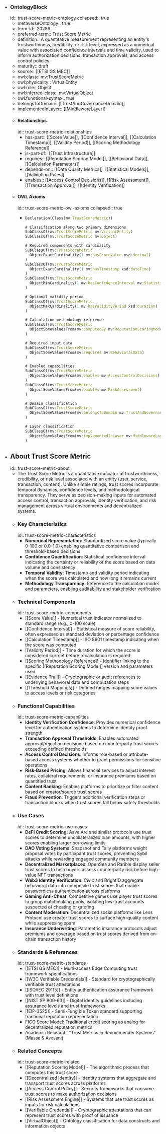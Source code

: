 - ### OntologyBlock
  id:: trust-score-metric-ontology
  collapsed:: true
	- metaverseOntology:: true
	- term-id:: 20289
	- preferred-term:: Trust Score Metric
	- definition:: A quantitative measurement representing an entity's trustworthiness, credibility, or risk level, expressed as a numerical value with associated confidence intervals and time validity, used to inform authorization decisions, transaction approvals, and access control policies.
	- maturity:: draft
	- source:: [[ETSI GS MEC]]
	- owl:class:: mv:TrustScoreMetric
	- owl:physicality:: VirtualEntity
	- owl:role:: Object
	- owl:inferred-class:: mv:VirtualObject
	- owl:functional-syntax:: true
	- belongsToDomain:: [[TrustAndGovernanceDomain]]
	- implementedInLayer:: [[MiddlewareLayer]]
	- #### Relationships
	  id:: trust-score-metric-relationships
		- has-part:: [[Score Value]], [[Confidence Interval]], [[Calculation Timestamp]], [[Validity Period]], [[Scoring Methodology Reference]]
		- is-part-of:: [[Trust Infrastructure]]
		- requires:: [[Reputation Scoring Model]], [[Behavioral Data]], [[Calculation Parameters]]
		- depends-on:: [[Data Quality Metrics]], [[Statistical Models]], [[Validation Rules]]
		- enables:: [[Access Control Decisions]], [[Risk Assessment]], [[Transaction Approval]], [[Identity Verification]]
	- #### OWL Axioms
	  id:: trust-score-metric-owl-axioms
	  collapsed:: true
		- ```clojure
		  Declaration(Class(mv:TrustScoreMetric))

		  # Classification along two primary dimensions
		  SubClassOf(mv:TrustScoreMetric mv:VirtualEntity)
		  SubClassOf(mv:TrustScoreMetric mv:Object)

		  # Required components with cardinality
		  SubClassOf(mv:TrustScoreMetric
		    ObjectExactCardinality(1 mv:hasScoreValue xsd:decimal)
		  )
		  SubClassOf(mv:TrustScoreMetric
		    ObjectExactCardinality(1 mv:hasTimestamp xsd:dateTime)
		  )
		  SubClassOf(mv:TrustScoreMetric
		    ObjectMinCardinality(1 mv:hasConfidenceInterval mv:StatisticalRange)
		  )

		  # Optional validity period
		  SubClassOf(mv:TrustScoreMetric
		    ObjectMaxCardinality(1 mv:hasValidityPeriod xsd:duration)
		  )

		  # Calculation methodology reference
		  SubClassOf(mv:TrustScoreMetric
		    ObjectSomeValuesFrom(mv:computedBy mv:ReputationScoringModel)
		  )

		  # Required input data
		  SubClassOf(mv:TrustScoreMetric
		    ObjectSomeValuesFrom(mv:requires mv:BehavioralData)
		  )

		  # Enabled capabilities
		  SubClassOf(mv:TrustScoreMetric
		    ObjectSomeValuesFrom(mv:enables mv:AccessControlDecisions)
		  )
		  SubClassOf(mv:TrustScoreMetric
		    ObjectSomeValuesFrom(mv:enables mv:RiskAssessment)
		  )

		  # Domain classification
		  SubClassOf(mv:TrustScoreMetric
		    ObjectSomeValuesFrom(mv:belongsToDomain mv:TrustAndGovernanceDomain)
		  )

		  # Layer classification
		  SubClassOf(mv:TrustScoreMetric
		    ObjectSomeValuesFrom(mv:implementedInLayer mv:MiddlewareLayer)
		  )
		  ```
- ## About Trust Score Metric
  id:: trust-score-metric-about
	- The Trust Score Metric is a quantitative indicator of trustworthiness, credibility, or risk level associated with an entity (user, service, transaction, content). Unlike simple ratings, trust scores incorporate temporal dynamics, confidence levels, and methodological transparency. They serve as decision-making inputs for automated access control, transaction approvals, identity verification, and risk management across virtual environments and decentralized systems.
	- ### Key Characteristics
	  id:: trust-score-metric-characteristics
		- **Numerical Representation**: Standardized score value (typically 0-100 or 0.0-1.0) enabling quantitative comparison and threshold-based decisions
		- **Confidence Quantification**: Statistical confidence interval indicating the certainty or reliability of the score based on data volume and consistency
		- **Temporal Validity**: Timestamp and validity period indicating when the score was calculated and how long it remains current
		- **Methodology Transparency**: Reference to the calculation model and parameters, enabling auditability and stakeholder verification
	- ### Technical Components
	  id:: trust-score-metric-components
		- [[Score Value]] - Numerical trust indicator normalized to standard range (e.g., 0-100 scale)
		- [[Confidence Interval]] - Statistical measure of score reliability, often expressed as standard deviation or percentage confidence
		- [[Calculation Timestamp]] - ISO 8601 timestamp indicating when the score was computed
		- [[Validity Period]] - Time duration for which the score is considered current before recalculation is required
		- [[Scoring Methodology Reference]] - Identifier linking to the specific [[Reputation Scoring Model]] version and parameters used
		- [[Evidence Trail]] - Cryptographic or audit references to underlying behavioral data and computation steps
		- [[Threshold Mappings]] - Defined ranges mapping score values to access levels or risk categories
	- ### Functional Capabilities
	  id:: trust-score-metric-capabilities
		- **Identity Verification Confidence**: Provides numerical confidence level for authentication systems to determine identity proof strength
		- **Transaction Approval Thresholds**: Enables automated approval/rejection decisions based on counterparty trust scores exceeding defined thresholds
		- **Access Control Decisions**: Informs role-based or attribute-based access systems whether to grant permissions for sensitive operations
		- **Risk-Based Pricing**: Allows financial services to adjust interest rates, collateral requirements, or insurance premiums based on quantified trust
		- **Content Ranking**: Enables platforms to prioritize or filter content based on creator/source trust scores
		- **Fraud Prevention**: Triggers additional verification steps or transaction blocks when trust scores fall below safety thresholds
	- ### Use Cases
	  id:: trust-score-metric-use-cases
		- **DeFi Credit Scoring**: Aave Arc and similar protocols use trust scores to determine uncollateralized loan amounts, with higher scores enabling larger borrowing limits
		- **DAO Voting Systems**: Snapshot and Tally platforms weight proposal votes by participant trust scores, preventing Sybil attacks while rewarding engaged community members
		- **Decentralized Marketplaces**: OpenSea and Rarible display seller trust scores to help buyers assess counterparty risk before high-value NFT transactions
		- **Web3 Identity Verification**: Civic and BrightID aggregate behavioral data into composite trust scores that enable passwordless authentication across platforms
		- **Gaming Anti-Cheat**: Competitive games use player trust scores to group matchmaking pools, isolating low-trust accounts suspected of cheating or griefing
		- **Content Moderation**: Decentralized social platforms like Lens Protocol use creator trust scores to surface high-quality content while suppressing spam
		- **Insurance Underwriting**: Parametric insurance protocols adjust premiums and coverage based on trust scores derived from on-chain transaction history
	- ### Standards & References
	  id:: trust-score-metric-standards
		- [[ETSI GS MEC]] - Multi-access Edge Computing trust framework specifications
		- [[W3C Verifiable Credentials]] - Standard for cryptographically verifiable trust attestations
		- [[ISO/IEC 29115]] - Entity authentication assurance framework with trust level definitions
		- [[NIST SP 800-63]] - Digital identity guidelines including assurance levels and trust frameworks
		- [[EIP-3525]] - Semi-Fungible Token standard supporting fractional reputation representation
		- FICO Score Model: Traditional credit scoring as analog for decentralized reputation metrics
		- Academic Research: "Trust Metrics in Recommender Systems" (Massa & Avesani)
	- ### Related Concepts
	  id:: trust-score-metric-related
		- [[Reputation Scoring Model]] - The algorithmic process that computes this trust score
		- [[Decentralized Identity]] - Identity systems that aggregate and transport trust scores across platforms
		- [[Access Control Policy]] - Security frameworks that consume trust scores to make authorization decisions
		- [[Risk Assessment Engine]] - Systems that use trust scores as inputs for risk calculations
		- [[Verifiable Credential]] - Cryptographic attestations that can represent trust scores with proof of issuance
		- [[VirtualObject]] - Ontology classification for data constructs and information objects
